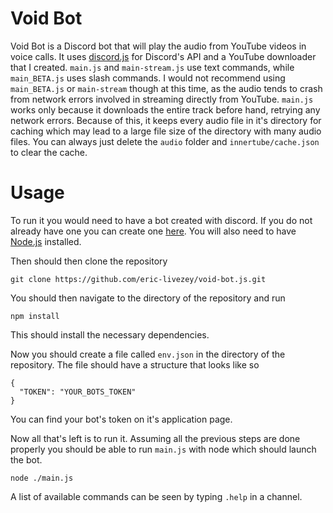 # Void Bot

Void Bot is a Discord bot that will play the audio from YouTube videos in voice calls.
It uses [discord.js](https://discord.js.org/) for Discord's API and a YouTube downloader that I created. `main.js` and `main-stream.js` use text commands, while
`main_BETA.js` uses slash commands. I would not recommend using `main_BETA.js` or `main-stream` though at this time, as the audio tends to crash from network errors
involved in streaming directly from YouTube. `main.js` works only because it downloads the entire track before hand, retrying any network errors. Because of this, it
keeps every audio file in it's directory for caching which may lead to a large file size of the directory with many audio files. You can always just delete the
`audio` folder and `innertube/cache.json` to clear the cache.

# Usage

To run it you would need to have a bot created with discord. If you do not already have one you can create one [here](https://discord.com/developers/applications).
You will also need to have [Node.js](https://nodejs.org/en) installed.

Then should then clone the repository

    git clone https://github.com/eric-livezey/void-bot.js.git

You should then navigate to the directory of the repository and run

    npm install

This should install the necessary dependencies.

Now you should create a file called `env.json` in the directory of the repository. The file should have a structure that looks like so
    
    {
      "TOKEN": "YOUR_BOTS_TOKEN"
    }

You can find your bot's token on it's application page.

Now all that's left is to run it. Assuming all the previous steps are done properly you should be able to run `main.js` with node which should launch the bot.

    node ./main.js

A list of available commands can be seen by typing `.help` in a channel.
